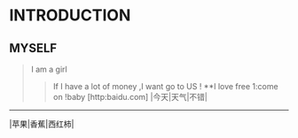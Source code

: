 # INTRODUCTION
## MYSELF
> I am a girl 
>> If I have a lot of money ,I want go to US !
**I love free
1:come on !baby
[http:baidu.com]
|今天|天气|不错|
---------------
|苹果|香蕉|西红柿|

